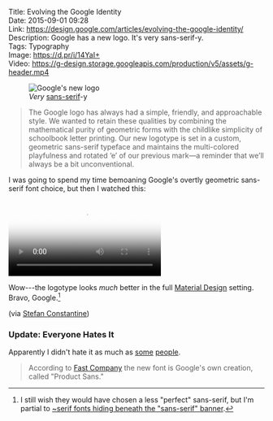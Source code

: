 Title: Evolving the Google Identity  
Date: 2015-09-01 09:28  
Link: https://design.google.com/articles/evolving-the-google-identity/  
Description: Google has a new logo. It's very sans-serif-y.  
Tags: Typography  
Image: https://d.pr/i/14YaI+  
Video: https://g-design.storage.googleapis.com/production/v5/assets/g-header.mp4  

<figure>
	<img src="https://d.pr/i/14YaI+" alt="Google's new logo" title="Google's new logo">
	<figcaption><i>Very</i> <a href="https://en.wikipedia.org/wiki/Sans-serif" title="Wikipedia: Sans-serif fonts">sans-serif</a>-y</figcaption>
</figure>

> The Google logo has always had a simple, friendly, and approachable style. We wanted to retain these qualities by combining the mathematical purity of geometric forms with the childlike simplicity of schoolbook letter printing. Our new logotype is set in a custom, geometric sans-serif typeface and maintains the multi-colored playfulness and rotated ‘e’ of our previous mark—a reminder that we’ll always be a bit unconventional.

I was going to spend my time bemoaning Google's overtly geometric sans-serif font choice, but then I watched this:

<video src="https://g-design.storage.googleapis.com/production/v5/assets/g-voice-flow.mp4" poster="https://d.pr/i/1fu8s+" preload="metadata" controls title="Google's explanation for their new logo"></video>

Wow---the logotype looks *much* better in the full [Material Design][1] setting. Bravo, Google.[^1]

(via [Stefan Constantine][2])

<aside class="update">

### Update: Everyone Hates It

Apparently I didn't hate it as much as [some][3] [people][4].
	
> According to [Fast Company][6] the new font is Google's own creation, called "Product Sans."

</aside>

[^1]: I still wish they would have chosen a less "perfect" sans-serif, but I'm partial to [~serif fonts hiding beneath the "sans-serif" banner][a].

[a]: http://www.typography.com/fonts/ideal-sans/overview/ "The font adorning TheOverAnalyzed, Ideal Sans"

[1]: https://design.google.com/articles/expressing-brand-in-material/ "Google's blog post on their new brand"
[2]: http://twitter.com/WhatTheBit/status/638742529228169217 "Tweet making fun of Google"
[3]: http://kottke.org/15/09/google-has-a-new-logo "Kottke on the logo"
[4]: https://twitter.com/CraftyDeano/status/638743576671834112 "Dean Murphy's take (the guy who made the shade iOS 9 ad blocker 'Crystal'"
[5]: http://arstechnica.com/gadgets/2015/09/google-gets-a-new-logo/ "Ars's take"
[6]: http://www.fastcodesign.com/3050613/googles-new-logo-is-its-biggest-update-in-16-years "Fast Company's scoop on Product Sans"